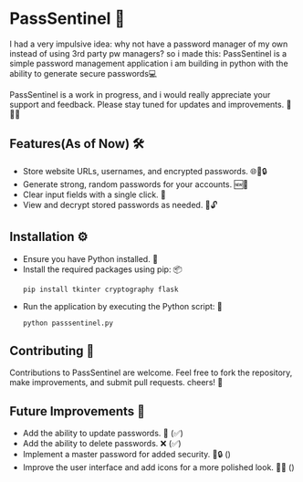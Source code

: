 # PassSentinel 🔐

I had a very impulsive idea: why not have a password manager of my own instead of using 3rd party pw managers? so i made this:
PassSentinel is a simple password management application i am building in python with the ability to generate secure passwords💻

PassSentinel is a work in progress, and i would really appreciate your support and feedback. Please stay tuned for updates and improvements. 🚧👷‍♀️

## Features(As of Now) 🛠️
- Store website URLs, usernames, and encrypted passwords. 🌐👤🔒
- Generate strong, random passwords for your accounts. 🆕🔑
- Clear input fields with a single click. 🔄
- View and decrypt stored passwords as needed. 👀🔓

## Installation ⚙️
- Ensure you have Python installed. 🐍
- Install the required packages using pip: 📦
  ```
  pip install tkinter cryptography flask
  ```
- Run the application by executing the Python script: 🚀
  ```
  python passsentinel.py
  ```

## Contributing 🤝
Contributions to PassSentinel are welcome. Feel free to fork the repository, make improvements, and submit pull requests. cheers! 🙌

## Future Improvements 🚀
- Add the ability to update passwords. 🔄 (✅)
- Add the ability to delete passwords. ❌ (✅)
- Implement a master password for added security. 🔐🔒 ()
- Improve the user interface and add icons for a more polished look. 💅🌟 ()
